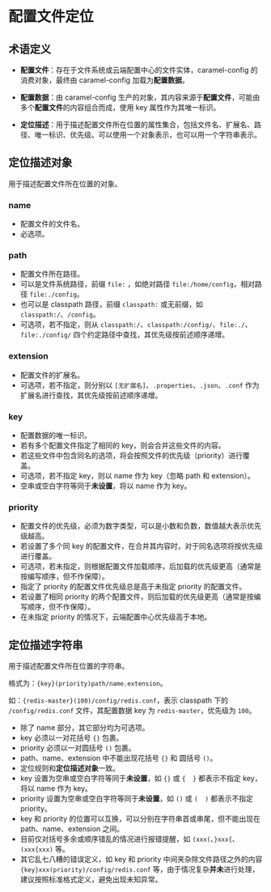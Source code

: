 # 配置文件定位

## 术语定义

* **配置文件**：存在于文件系统或云端配置中心的文件实体，caramel-config 的消费对象，最终由 caramel-config 加载为**配置数据**。

* **配置数据**：由 caramel-config 生产的对象，其内容来源于**配置文件**，可能由多个**配置文件**的内容组合而成，使用 key 属性作为其唯一标识。

* **定位描述**：用于描述配置文件所在位置的属性集合，包括文件名、扩展名、路径、唯一标识、优先级。可以使用一个对象表示，也可以用一个字符串表示。

## 定位描述对象

用于描述配置文件所在位置的对象。

### name

* 配置文件的文件名。
* 必选项。

### path

* 配置文件所在路径。
* 可以是文件系统路径，前缀 `file:` ，如绝对路径 `file:/home/config`，相对路径 `file:./config`。
* 也可以是 classpath 路径，前缀 `classpath:` 或无前缀，如 `classpath:/`、`/config`。
* 可选项，若不指定，则从 `classpath:/`、`classpath:/config/`、`file:./`、`file:./config/` 四个约定路径中查找，其优先级按前述顺序递增。

### extension

* 配置文件的扩展名。
* 可选项，若不指定，则分别以 `[无扩展名]`、`.properties`、`.json`、`.conf` 作为扩展名进行查找，其优先级按前述顺序递增。

### key

* 配置数据的唯一标识。
* 若有多个配置文件指定了相同的 key，则会合并这些文件的内容。
* 若这些文件中包含同名的选项，将会按照文件的优先级（priority）进行覆盖。
* 可选项，若不指定 key，则以 name 作为 key（忽略 path 和 extension）。
* 空串或空白字符等同于**未设置**，将以 name 作为 key。

### priority

* 配置文件的优先级，必须为数字类型，可以是小数和负数，数值越大表示优先级越高。
* 若设置了多个同 key 的配置文件，在合并其内容时，对于同名选项将按优先级进行覆盖。
* 可选项，若未指定，则根据配置文件加载顺序，后加载的优先级更高（通常是按编写顺序，但不作保障）。
* 指定了 priority 的配置文件优先级总是高于未指定 priority 的配置文件。
* 若设置了相同 priority 的两个配置文件，则后加载的优先级更高（通常是按编写顺序，但不作保障）。
* 在未指定 priority 的情况下，云端配置中心优先级高于本地。


## 定位描述字符串

用于描述配置文件所在位置的字符串。

格式为：`{key}(priority)path/name.extension`。

如：`{redis-master}(100)/config/redis.conf`，表示 classpath 下的 `/config/redis.conf` 文件，其配置数据 key 为 `redis-master`，优先级为 `100`。

* 除了 name 部分，其它部分均为可选项。
* key 必须以一对花括号 `{}` 包裹。
* priority 必须以一对圆括号 `()` 包裹。
* path、name、extension 中不能出现花括号 `{}` 和 圆括号 `()`。
* 定位规则和**定位描述对象**一致。
* key 设置为空串或空白字符等同于**未设置**，如 `{}` 或 `{  }` 都表示不指定 key，将以 name 作为 key。
* priority 设置为空串或空白字符等同于**未设置**，如 `()` 或 `(  )` 都表示不指定 priority。
* key 和 priority 的位置可以互换，可以分别在字符串首或串尾，但不能出现在 path、name、extension 之间。
* 目前仅对括号多余或顺序错乱的情况进行报错提醒，如 `(xxx(`、`}xxx{`、`(xxx{xxx)` 等。
* 其它乱七八糟的错误定义，如 key 和 priority 中间夹杂除文件路径之外的内容 `{key}xxx(priority)/config/redis.conf` 等，由于情况复杂**并未**进行处理，建议按照标准格式定义，避免出现未知异常。
